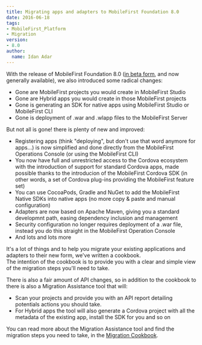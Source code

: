 ```yaml
---
title: Migrating apps and adapters to MobileFirst Foundation 8.0
date: 2016-06-18
tags:
- MobileFirst_Platform
- Migration
version:
- 8.0
author:
  name: Idan Adar
---
```

With the release of MobileFirst Foundation 8.0 ([in beta form]({{site.baseurl}}/blog/2016/03/31/ibm-mobilefirst-platform-foundation-8-0-beta-is-available/), and now generally available), we also introduced some radical changes:

* Gone are MobileFirst projects you would create in MobileFirst Studio
* Gone are Hybrid apps you would create in those MobileFirst projects
* Gone is generating an SDK for native apps using MobileFirst Studio or MobileFirst CLI
* Gone is deployment of .war and .wlapp files to the MobileFirst Server

But not all is gone! there is plenty of new and improved:

* Registering apps (think "deploying", but don't use that word anymore for apps...) is now simplified and done directly from the MobileFirst Operations Console (or using the MobileFirst CLI)
* You now have full and unrestricted access to the Cordova ecosystem with the introduction of support for standard Cordova apps, made possible thanks to the introducion of the MobileFirst Cordova SDK (in other words, a set of Cordova plug-ins providing the MobileFirst feature set)
* You can use CocoaPods, Gradle and NuGet to add the MobileFirst Native SDKs into native apps (no more copy &amp; paste and manual configuration)
* Adapters are now based on Apache Maven, giving you a standard developmnt path, easing dependency inclusion and management
* Security configuration no longer requires deployment of a .war file, instead you do this straight in the MobileFirst Operation Console
* And lots and lots more

It's a lot of things and to help you migrate your existing applications and adapters to their new form, we've written a cookbook.  
The intention of the cookbook is to provide you with a clear and simple view of the migration steps you'll need to take.

There is also a fair amount of API changes, so in addition to the cookbook to there is also a Migration Assistance tool that will:

* Scan your projects and provide you with an API report detailing potentials actions you should take.
* For Hybrid apps the tool will also generate a Cordova project with all the metadata of the existing app, install the SDK for you and so on

You can read more about the Migration Assistance tool and find the migration steps you need to take, in the [Migration Cookbook]({{site.baseurl}}/tutorials/en/foundation/8.0/migration-cookbook).